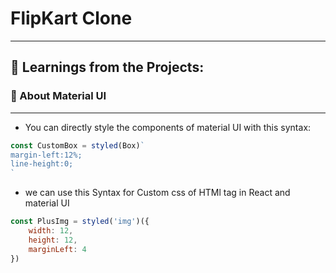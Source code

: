# FlipKart Clone
__________________________



## 🎯 Learnings from the Projects:

 ### 📌 About Material UI
 __________________________
* You can directly style the components of material UI with this syntax:
```javascript
const CustomBox = styled(Box)`
margin-left:12%;
line-height:0;
`
```

* we can use this Syntax for Custom css of HTMl tag in React and material UI

```javascript
const PlusImg = styled('img')({
    width: 12,
    height: 12,
    marginLeft: 4
})
```

